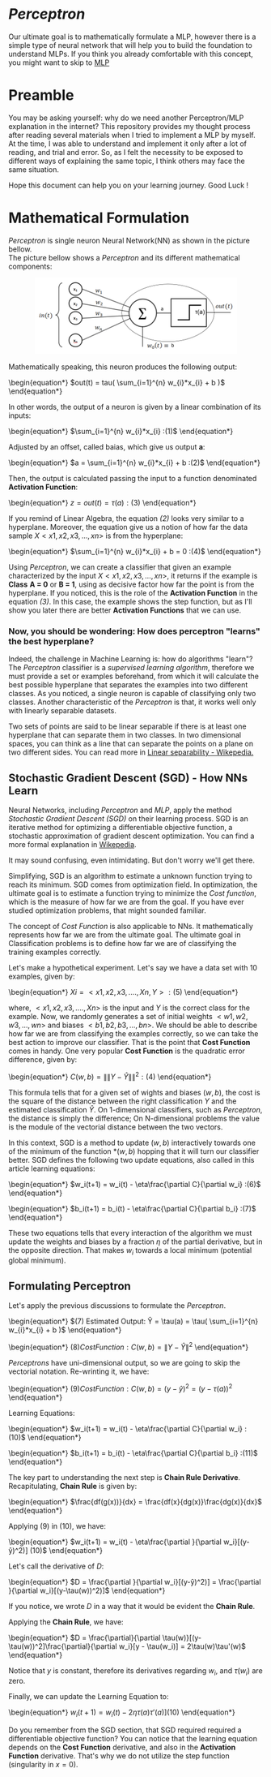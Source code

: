 # *Perceptron*

Our ultimate goal is to mathematically formulate a MLP, however there is a simple type of neural network that will help you to build the foundation to understand MLPs. If you think you already comfortable with this concept, you might want to skip to [MLP](https://github.com/filipecalasans/mlp)

# Preamble 

You may be asking yourself: why do we need another Perceptron/MLP explanation in the internet? This repository  provides my thought process after reading several materials when I tried to implement a MLP by myself. At the time, I was able to understand and implement it only after a lot of reading, and trial and error. So, as I felt the necessity to be exposed to different ways of explaining the same topic, I think others may face the same situation.

Hope this document can help you on your learning journey. Good Luck !

# Mathematical Formulation

*Perceptron* is single neuron Neural Network(NN) as shown in the picture bellow.  
The picture bellow shows a *Perceptron* and its different mathematical components:

 <p align="center"> 
    <img src="doc/perceptron.png" alt="Perceptron">
 </p>

Mathematically speaking, this neuron produces the following output:

\begin{equation*}
$out(t) = tau( \sum_{i=1}^{n} w_{i}*x_{i} + b )$
\end{equation*}

In other words, the output of a neuron is given by a linear combination of its inputs:

\begin{equation*}
$\sum_{i=1}^{n} w_{i}*x_{i} :(1)$
\end{equation*}

Adjusted by an offset, called baias, which give us output **a**:

\begin{equation*}
$a = \sum_{i=1}^{n} w_{i}*x_{i} + b :(2)$
\end{equation*}

Then, the output is calculated passing the input to a function denominated **Activation Function**:

\begin{equation*}
$z = out(t) = \tau(a) :(3)$
\end{equation*}

If you remind of Linear Algebra, the equation *(2)* looks very similar to a hyperplane. Moreover, the equation 
give us a notion of how far the data sample $X<x1,x2,x3,...,xn>$ is from the hyperplane:

\begin{equation*}
$\sum_{i=1}^{n} w_{i}*x_{i} + b = 0 :(4)$
\end{equation*}

Using *Perceptron*, we can create a classifier that given an example characterized by the input $X<x1,x2,x3,...,xn>$, it returns if the example is **Class** **A = 0** or **B = 1**, using as decisive factor how far the point is from the hyperplane. If you noticed, this is the role of the **Activation Function** in the equation *(3)*. In this case, the example shows the step function, but as I'll show you later there are better **Activation Functions** that we can use.

### Now, you should be wondering: How does perceptron "learns" the best hyperplane? 

Indeed, the challenge in Machine Learning is: how do algorithms "learn"?The *Perceptron* classifier is a *supervised learning algorithm*, therefore we must provide a set or examples beforehand, from which it will calculate the best possible hyperplane that separates the examples into two different classes. As you noticed, a single neuron is capable of classifying only two classes. Another characteristic of the *Perceptron* is that, it works well only with linearly separable datasets.

Two sets of points are said to be linear separable if there is at least one hyperplane that can separate them in two classes. In two dimensional spaces, you can think as a line that can separate the points on a plane on two different sides. You can read more in [Linear separability - Wikepedia.](https://en.wikipedia.org/wiki/Linear_separability)


## Stochastic Gradient Descent (SGD) - How NNs Learn

Neural Networks, including *Perceptron* and *MLP*, apply the method *Stochastic Gradient Descent (SGD)*  on their learning process. SGD is an iterative method for optimizing a differentiable objective function, a stochastic approximation of gradient descent optimization. You can find a more formal explanation in [Wikepedia](https://en.wikipedia.org/wiki/Stochastic_gradient_descent).

It may sound confusing, even intimidating. But don't worry we'll get there.

Simplifying, SGD is an algorithm to estimate a unknown function trying to reach its minimum.
SGD comes from optimization field. In optimization, the ultimate goal is to estimate a function trying to minimize the *Cost function*, which is the measure of how far we are from the goal. If you have ever studied optimization problems, that might sounded familiar.

The concept of *Cost Function* is also applicable to NNs. It  mathematically represents how far we are from the ultimate goal. The ultimate goal in Classification problems is to define how far we are of classifying the training examples correctly.

Let's make a hypothetical experiment. Let's say we have a data set with 10 examples, given by: 

\begin{equation*}
$Xi = <x1, x2, x3, ...., Xn, Y> :(5)$
\end{equation*}

where, $<x1, x2, x3, ...., Xn>$ is the input and *Y* is the correct class for the example. Now, we randomly generates a set of initial weights $<w1, w2, w3, ..., wn>$ and biases $<b1, b2, b3,..., bn>$. We should be able to describe how far we are from classifying the examples correctly, so we can take the best action to improve our classifier. That is the point that **Cost Function** comes in handy. One very popular **Cost Function** is the quadratic error difference, given by:

\begin{equation*}
$C(w, b) = \|\|Y -Ŷ\|\|^2 :(4)$
\end{equation*}

This formula tells that for a given set of wights and biases $(w,b)$, the cost is the square of the distance between the right classification $Y$ and the estimated classification $Ŷ$. On 1-dimensional classifiers, such as *Perceptron*, the distance is simply the difference; On N-dimensional problems the value is the module of the vectorial distance between the two vectors.

In this context, SGD is a method to update $(w,b)$ interactively towards one of the minimum of the function *$(w,b)$ hopping that it will turn our classifier better. SGD defines the following two update equations, also called in this article learning equations:

\begin{equation*}
$w_i(t+1) = w_i(t) - \eta\frac{\partial C}{\partial w_i} :(6)$
\end{equation*}

\begin{equation*}
$b_i(t+1) = b_i(t) - \eta\frac{\partial C}{\partial b_i} :(7)$
\end{equation*}

These two equations tells that every interaction of the algorithm we must update the weights and biases by a fraction *$\eta$* of the partial derivative, but in the opposite direction. That makes $w_i$ towards a local minimum (potential global minimum).

## Formulating Perceptron

Let's apply the previous discussions to formulate the *Perceptron*.

\begin{equation*}
$(7) Estimated Output: Ŷ = \tau(a) = \tau( \sum_{i=1}^{n} w_{i}*x_{i} + b )$
\end{equation*}

\begin{equation*}
$(8) Cost Function: C(w,b) = \|Y - Ŷ\|^2$
\end{equation*}

*Perceptrons* have uni-dimensional output, so we are going to skip the vectorial notation. Re-wrinting it, we have:

\begin{equation*}
$(9) Cost Function: C(w,b) = (y-ŷ)^2 = (y-\tau(a))^2$
\end{equation*}

Learning Equations:

\begin{equation*}
$w_i(t+1) = w_i(t) - \eta\frac{\partial C}{\partial w_i} :(10)$
\end{equation*}

\begin{equation*}
$b_i(t+1) = b_i(t) - \eta\frac{\partial C}{\partial b_i} :(11)$
\end{equation*}

The key part to understanding the next step is **Chain Rule Derivative**. Recapitulating, **Chain Rule** is given by:

\begin{equation*}
$\frac{df(g(x))}{dx} = \frac{df(x}{dg(x)}\frac{dg(x)}{dx}$
\end{equation*}

Applying $(9)$ in $(10)$, we have:

\begin{equation*}
$w_i(t+1) = w_i(t) - \eta\frac{\partial }{\partial w_i}[(y-ŷ)^2)] (10)$
\end{equation*}

Let's call the derivative of $D$:

\begin{equation*}
$D = \frac{\partial }{\partial w_i}[(y-ŷ)^2)] = \frac{\partial }{\partial w_i}[(y-\tau(w))^2)]$
\end{equation*}

If you notice, we wrote $D$ in a way that it would be evident the **Chain Rule**.

Applying the **Chain Rule**, we have:

\begin{equation*}
$D = \frac{\partial}{\partial \tau(w)}[(y-\tau(w))^2]\frac{\partial}{\partial w_i}[y - \tau(w_i)] = 2\tau(w)\tau'(w)$
\end{equation*}

Notice that $y$ is constant, therefore its derivatives regarding $w_i$, and $\tau(w_i)$ are zero.

Finally, we can update the Learning Equation to:

\begin{equation*}
$w_i(t+1) = w_i(t) - 2\eta\tau(a)\tau'(a)] (10)$
\end{equation*}

Do you remember from the SGD section, that SGD required required a differentiable objective function? You can notice that the learning equation depends on the **Cost Function** derivative, and also in the **Activation Function** derivative. That's why we do not utilize the step function (singularity in $x=0$).